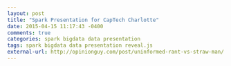 ```yaml
---
layout: post
title: "Spark Presentation for CapTech Charlotte"
date: 2015-04-15 11:17:43 -0400
comments: true
categories: spark bigdata data presentation
tags: spark bigdata data presentation reveal.js
external-url: http://opinionguy.com/post/uninformed-rant-vs-straw-man/
---
```

